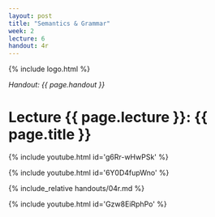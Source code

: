 ```yaml
---
layout: post
title: "Semantics & Grammar"
week: 2
lecture: 6
handout: 4r
---
```


{% include logo.html %}

*Handout: {{ page.handout }}*

# Lecture {{ page.lecture }}: {{ page.title }}

{% include youtube.html id='g6Rr-wHwPSk' %}

{% include youtube.html id='6Y0D4fupWno' %}

{% include_relative handouts/04r.md %}

{% include youtube.html id='Gzw8EiRphPo' %}
